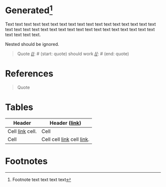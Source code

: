# Generated[^1]

[//]: # (start: block)

Text text text text text text text text text text text text text
text text text text text text text text text text text text text
text text text text text text text text text text text text.

[//]: # (start: nested)

Nested should be ignored.

[//]: # (end: nested)

[//]: # (end: block)

> Quote
> [//]: # (start: quote)
> should work
> [//]: # (end: quote)

# References

[simple]: https://example.com/

[multiline]:
https://example.com/
(
    example.com
)

> Quote
>
> [quote]:
> https://example.com/

# Tables

| Header                   | Header ([link](https://example.com/))                       |
|--------------------------|-------------------------------------------------------------|
| Cell [link][quote] cell. | Cell                                                        |
| Cell                     | Cell cell [link](https://example.com/) cell [link][simple]. |

# Footnotes

[^1]: Footnote text text text text
